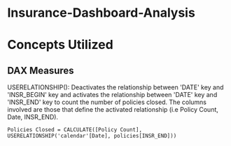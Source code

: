 # Insurance-Dashboard-Analysis



# Concepts Utilized

## DAX Measures
USERELATIONSHIP(): Deactivates the relationship between 'DATE' key and 'INSR_BEGIN' key and activates the relationship between 'DATE' key and 'INSR_END' key to count the number of policies closed. The columns involved are those that define the activated relationship (i.e Policy Count, Date, INSR_END).

```dax
Policies Closed = CALCULATE([Policy Count], USERELATIONSHIP('calendar'[Date], policies[INSR_END]))
```

